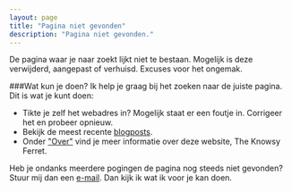 ```yaml
---
layout: page
title: "Pagina niet gevonden"
description: "Pagina niet gevonden."
---  
```


De pagina waar je naar zoekt lijkt niet te bestaan. Mogelijk is deze
verwijderd, aangepast of verhuisd. Excuses voor het ongemak.

###Wat kun je doen?
Ik help je graag bij het zoeken naar de juiste pagina. Dit is wat je kunt doen:

<ul>
<li>Tikte je zelf het webadres in? Mogelijk staat er een foutje
in. Corrigeer het en probeer opnieuw.</li>
<li>Bekijk de meest recente <a href="http://theknowsyferret.github.io/articles/">blogposts</a>.</li>
<li> Onder <a
href="http://theknowsyferret.github.io/about/">"Over"</a> vind je meer
informatie over deze website, The Knowsy Ferret.</li>
</ul>

<script type="text/javascript">
  var GOOG_FIXURL_LANG = 'nl';
  var GOOG_FIXURL_SITE = '{{ site.url }}'
</script>
<script type="text/javascript"
  src="http://linkhelp.clients.google.com/tbproxy/lh/wm/fixurl.js">
</script>

Heb je ondanks meerdere pogingen de pagina nog steeds niet gevonden?
Stuur mij dan een <a href="mailto:theknowsyferret@gmail.com" target="_top">e-mail</a>. Dan kijk ik wat ik voor je kan doen.







  
